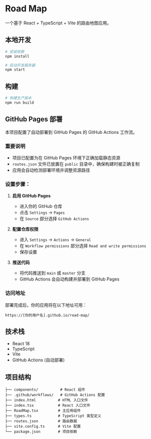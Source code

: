 # Road Map

一个基于 React + TypeScript + Vite 的路由地图应用。

## 本地开发

```bash
# 安装依赖
npm install

# 启动开发服务器
npm start
```

## 构建

```bash
# 构建生产版本
npm run build
```

## GitHub Pages 部署

本项目配置了自动部署到 GitHub Pages 的 GitHub Actions 工作流。

### 重要说明

- 项目已配置为在 GitHub Pages 环境下正确加载静态资源
- `routes.json` 文件已放置在 `public` 目录中，确保构建时被正确复制
- 应用会自动检测部署环境并调整资源路径

### 设置步骤：

1. **启用 GitHub Pages**
   - 进入你的 GitHub 仓库
   - 点击 `Settings` → `Pages`
   - 在 `Source` 部分选择 `GitHub Actions`

2. **配置仓库权限**
   - 进入 `Settings` → `Actions` → `General`
   - 在 `Workflow permissions` 部分选择 `Read and write permissions`
   - 保存设置

3. **推送代码**
   - 将代码推送到 `main` 或 `master` 分支
   - GitHub Actions 会自动构建并部署到 GitHub Pages

### 访问地址

部署完成后，你的应用将在以下地址可用：
```
https://[你的用户名].github.io/road-map/
```

## 技术栈

- React 18
- TypeScript
- Vite
- GitHub Actions (自动部署)

## 项目结构

```
├── components/          # React 组件
├── .github/workflows/   # GitHub Actions 配置
├── index.html          # HTML 入口文件
├── index.tsx           # React 入口文件
├── RoadMap.tsx         # 主应用组件
├── types.ts            # TypeScript 类型定义
├── routes.json         # 路由数据
├── vite.config.ts      # Vite 配置
└── package.json        # 项目依赖
``` 